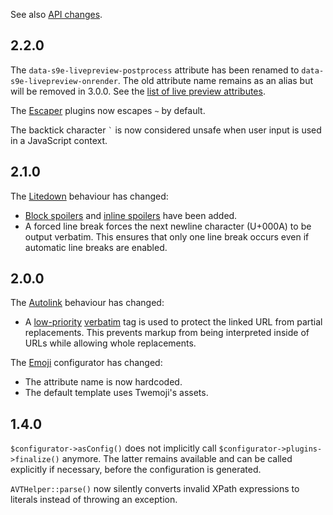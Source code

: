 <style>.rst-content ul { font-size: 16px }</style>

See also [API changes](API_changes.md).

## 2.2.0

The `data-s9e-livepreview-postprocess` attribute has been renamed to `data-s9e-livepreview-onrender`. The old attribute name remains as an alias but will be removed in 3.0.0. See the [list of live preview attributes](../JavaScript/Live_preview_attributes.md).

The [Escaper](../Plugins/Escaper/Synopsis.md) plugins now escapes `~` by default.

The backtick character `` ` `` is now considered unsafe when user input is used in a JavaScript context.


## 2.1.0

The [Litedown](../Plugins/Litedown/Synopsis.md) behaviour has changed:

 - [Block spoilers](../Plugins/Litedown/Syntax.md#spoilers) and [inline spoilers](../Plugins/Litedown/Syntax.md#inline-spoilers) have been added.
 - A forced line break forces the next newline character (U+000A) to be output verbatim. This ensures that only one line break occurs even if automatic line breaks are enabled.


## 2.0.0

The [Autolink](../Plugins/Autolink/Synopsis.md) behaviour has changed:

 - A [low-priority](Tag_priorities.md) [verbatim](http://s9e.github.io/TextFormatter/api/s9e/TextFormatter/Parser.html#method_addVerbatim) tag is used to protect the linked URL from partial replacements. This prevents markup from being interpreted inside of URLs while allowing whole replacements.

The [Emoji](../Plugins/Emoji/Synopsis.md) configurator has changed:

 - The attribute name is now hardcoded.
 - The default template uses Twemoji's assets.


## 1.4.0

`$configurator->asConfig()` does not implicitly call `$configurator->plugins->finalize()` anymore. The latter remains available and can be called explicitly if necessary, before the configuration is generated.

`AVTHelper::parse()` now silently converts invalid XPath expressions to literals instead of throwing an exception.
